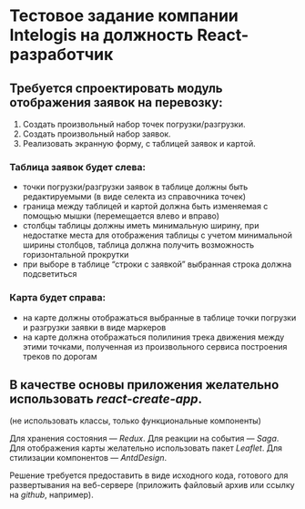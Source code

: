 # Тестовое задание компании **Intelogis** на должность React-разработчик

## Требуется спроектировать модуль отображения заявок на перевозку:

 1. Создать произвольный набор точек погрузки/разгрузки.
 2. Создать произвольный набор заявок.
 3. Реализовать экранную форму, с таблицей заявок и картой.

### Таблица заявок будет слева:

 - точки погрузки/разгрузки заявок в таблице должны быть редактируемыми (в виде селекта из справочника точек)
 - граница между таблицей и картой должна быть изменяемая с помощью мышки (перемещается влево и вправо)
 - столбцы таблицы должны иметь минимальную ширину, при недостатке места для отображения таблицы с учетом минимальной ширины столбцов, таблица должна получить возможность горизонтальной прокрутки
 - при выборе в таблице “строки с заявкой” выбранная строка должна подсветиться

### Карта будет справа:

 - на карте должны отображаться выбранные в таблице точки погрузки и разгрузки заявки в виде маркеров
 - на карте должна отображаться полилиния трека движения между этими точками, полученная из произвольного сервиса построения треков по дорогам


## В качестве основы приложения желательно использовать *react-create-app*.
(не использовать классы, только функциональные компоненты)

Для хранения состояния — *Redux*.
Для реакции на события — *Saga*.
Для отображения карты желательно использовать пакет *Leaflet*.
Для стилизации компонентов — *AntdDesign*.

Решение требуется предоставить в виде исходного кода, готового для развертывания на веб-сервере (приложить файловый архив или ссылку на *github*, например).
